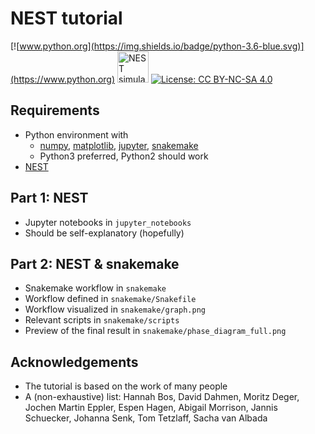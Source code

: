 # NEST tutorial
[![www.python.org](https://img.shields.io/badge/python-3.6-blue.svg)](https://www.python.org) <a href="http://www.nest-simulator.org"> <img src="https://raw.githubusercontent.com/nest/nest-simulator/master/extras/logos/nest-simulated.png" alt="NEST simulated" width="50"/></a> [![License: CC BY-NC-SA 4.0](https://img.shields.io/badge/License-CC%20BY--NC--SA%204.0-lightgrey.svg)](https://creativecommons.org/licenses/by-nc-sa/4.0/)

## Requirements

* Python environment with
  * [numpy](https://www.scipy.org/install.html), [matplotlib](https://matplotlib.org/users/installing.html), [jupyter](https://jupyter.readthedocs.io/en/latest/install.html), [snakemake](https://snakemake.readthedocs.io/en/stable/getting_started/installation.html)
  * Python3 preferred, Python2 should work
* [NEST](https://nest-simulator.readthedocs.io/en/latest/installation/index.html)

## Part 1: NEST

* Jupyter notebooks in `jupyter_notebooks`
* Should be self-explanatory (hopefully)

## Part 2: NEST & snakemake

* Snakemake workflow in `snakemake`
* Workflow defined in `snakemake/Snakefile`
* Workflow visualized in `snakemake/graph.png`
* Relevant scripts in `snakemake/scripts`
* Preview of the final result in `snakemake/phase_diagram_full.png`

## Acknowledgements

* The tutorial is based on the work of many people
* A (non-exhaustive) list: Hannah Bos, David Dahmen, Moritz Deger, Jochen Martin Eppler, Espen Hagen, Abigail Morrison, Jannis Schuecker, Johanna Senk, Tom Tetzlaff, Sacha van Albada
